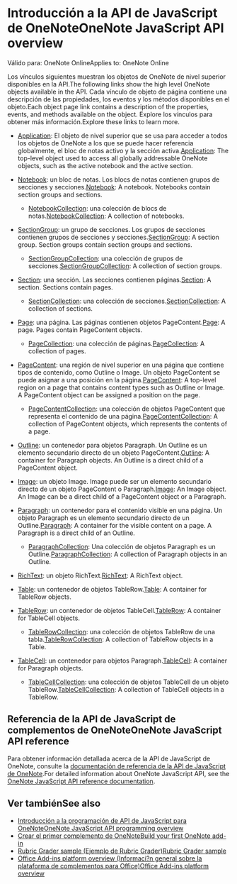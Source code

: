 # <a name="onenote-javascript-api-overview"></a><span data-ttu-id="4b412-101">Introducción a la API de JavaScript de OneNote</span><span class="sxs-lookup"><span data-stu-id="4b412-101">OneNote JavaScript API overview</span></span>

<span data-ttu-id="4b412-102">Válido para: OneNote Online</span><span class="sxs-lookup"><span data-stu-id="4b412-102">Applies to: OneNote Online</span></span>

<span data-ttu-id="4b412-103">Los vínculos siguientes muestran los objetos de OneNote de nivel superior disponibles en la API.</span><span class="sxs-lookup"><span data-stu-id="4b412-103">The following links show the high level OneNote objects available in the API.</span></span> <span data-ttu-id="4b412-104">Cada vínculo de objeto de página contiene una descripción de las propiedades, los eventos y los métodos disponibles en el objeto.</span><span class="sxs-lookup"><span data-stu-id="4b412-104">Each object page link contains a description of the properties, events, and methods available on the object.</span></span> <span data-ttu-id="4b412-105">Explore los vínculos para obtener más información.</span><span class="sxs-lookup"><span data-stu-id="4b412-105">Explore these links to learn more.</span></span> 
    
- <span data-ttu-id="4b412-106">[Application](/javascript/api/onenote/onenote.application): El objeto de nivel superior que se usa para acceder a todos los objetos de OneNote a los que se puede hacer referencia globalmente, el bloc de notas activo y la sección activa.</span><span class="sxs-lookup"><span data-stu-id="4b412-106">[Application](/javascript/api/onenote/onenote.application): The top-level object used to access all globally addressable OneNote objects, such as the active notebook and the active section.</span></span>

- <span data-ttu-id="4b412-p102">[Notebook](/javascript/api/onenote/onenote.notebook): un bloc de notas. Los blocs de notas contienen grupos de secciones y secciones.</span><span class="sxs-lookup"><span data-stu-id="4b412-p102">[Notebook](/javascript/api/onenote/onenote.notebook): A notebook. Notebooks contain section groups and sections.</span></span>
    - <span data-ttu-id="4b412-109">[NotebookCollection](/javascript/api/onenote/onenote.notebookcollection): una colección de blocs de notas.</span><span class="sxs-lookup"><span data-stu-id="4b412-109">[NotebookCollection](/javascript/api/onenote/onenote.notebookcollection): A collection of notebooks.</span></span>

- <span data-ttu-id="4b412-p103">[SectionGroup](/javascript/api/onenote/onenote.sectiongroup): un grupo de secciones. Los grupos de secciones contienen grupos de secciones y secciones.</span><span class="sxs-lookup"><span data-stu-id="4b412-p103">[SectionGroup](/javascript/api/onenote/onenote.sectiongroup): A section group. Section groups contain section groups and sections.</span></span>
    - <span data-ttu-id="4b412-112">[SectionGroupCollection](/javascript/api/onenote/onenote.sectiongroupcollection): una colección de grupos de secciones.</span><span class="sxs-lookup"><span data-stu-id="4b412-112">[SectionGroupCollection](/javascript/api/onenote/onenote.sectiongroupcollection): A collection of section groups.</span></span>

- <span data-ttu-id="4b412-p104">[Section](/javascript/api/onenote/onenote.section): una sección. Las secciones contienen páginas.</span><span class="sxs-lookup"><span data-stu-id="4b412-p104">[Section](/javascript/api/onenote/onenote.section): A section. Sections contain pages.</span></span>
    - <span data-ttu-id="4b412-115">[SectionCollection](/javascript/api/onenote/onenote.sectioncollection): una colección de secciones.</span><span class="sxs-lookup"><span data-stu-id="4b412-115">[SectionCollection](/javascript/api/onenote/onenote.sectioncollection): A collection of sections.</span></span>

- <span data-ttu-id="4b412-p105">[Page](/javascript/api/onenote/onenote.page): una página. Las páginas contienen objetos PageContent.</span><span class="sxs-lookup"><span data-stu-id="4b412-p105">[Page](/javascript/api/onenote/onenote.page): A page. Pages contain PageContent objects.</span></span>
    - <span data-ttu-id="4b412-118">[PageCollection](/javascript/api/onenote/onenote.pagecollection): una colección de páginas.</span><span class="sxs-lookup"><span data-stu-id="4b412-118">[PageCollection](/javascript/api/onenote/onenote.pagecollection): A collection of pages.</span></span>

- <span data-ttu-id="4b412-p106">[PageContent](/javascript/api/onenote/onenote.pagecontent): una región de nivel superior en una página que contiene tipos de contenido, como Outline o Image. Un objeto PageContent se puede asignar a una posición en la página.</span><span class="sxs-lookup"><span data-stu-id="4b412-p106">[PageContent](/javascript/api/onenote/onenote.pagecontent): A top-level region on a page that contains content types such as Outline or Image. A PageContent object can be assigned a position on the page.</span></span>
    - <span data-ttu-id="4b412-121">[PageContentCollection](/javascript/api/onenote/onenote.pagecontentcollection): una colección de objetos PageContent que representa el contenido de una página.</span><span class="sxs-lookup"><span data-stu-id="4b412-121">[PageContentCollection](/javascript/api/onenote/onenote.pagecontentcollection): A collection of PageContent objects, which represents the contents of a page.</span></span>

- <span data-ttu-id="4b412-p107">[Outline](/javascript/api/onenote/onenote.outline): un contenedor para objetos Paragraph. Un Outline es un elemento secundario directo de un objeto PageContent.</span><span class="sxs-lookup"><span data-stu-id="4b412-p107">[Outline](/javascript/api/onenote/onenote.outline): A container for Paragraph objects. An Outline is a direct child of a PageContent object.</span></span>

- <span data-ttu-id="4b412-p108">[Image](/javascript/api/onenote/onenote.image): un objeto Image. Image puede ser un elemento secundario directo de un objeto PageContent o Paragraph.</span><span class="sxs-lookup"><span data-stu-id="4b412-p108">[Image](/javascript/api/onenote/onenote.image): An Image object. An Image can be a direct child of a PageContent object or a Paragraph.</span></span>

- <span data-ttu-id="4b412-p109">[Paragraph](/javascript/api/onenote/onenote.paragraph): un contenedor para el contenido visible en una página. Un objeto Paragraph es un elemento secundario directo de un Outline.</span><span class="sxs-lookup"><span data-stu-id="4b412-p109">[Paragraph](/javascript/api/onenote/onenote.paragraph): A container for the visible content on a page. A Paragraph is a direct child of an Outline.</span></span>
    - <span data-ttu-id="4b412-128">[ParagraphCollection](/javascript/api/onenote/onenote.paragraphcollection): Una colección de objetos Paragraph es un Outline.</span><span class="sxs-lookup"><span data-stu-id="4b412-128">[ParagraphCollection](/javascript/api/onenote/onenote.paragraphcollection): A collection of Paragraph objects in an Outline.</span></span>

- <span data-ttu-id="4b412-129">[RichText](/javascript/api/onenote/onenote.richtext): un objeto RichText.</span><span class="sxs-lookup"><span data-stu-id="4b412-129">[RichText](/javascript/api/onenote/onenote.richtext): A RichText object.</span></span>

- <span data-ttu-id="4b412-130">[Table](/javascript/api/onenote/onenote.table): un contenedor de objetos TableRow.</span><span class="sxs-lookup"><span data-stu-id="4b412-130">[Table](/javascript/api/onenote/onenote.table): A container for TableRow objects.</span></span>

- <span data-ttu-id="4b412-131">[TableRow](/javascript/api/onenote/onenote.tablerow): un contenedor de objetos TableCell.</span><span class="sxs-lookup"><span data-stu-id="4b412-131">[TableRow](/javascript/api/onenote/onenote.tablerow): A container for TableCell objects.</span></span>
    - <span data-ttu-id="4b412-132">[TableRowCollection](/javascript/api/onenote/onenote.tablerowcollection): una colección de objetos TableRow de una tabla.</span><span class="sxs-lookup"><span data-stu-id="4b412-132">[TableRowCollection](/javascript/api/onenote/onenote.tablerowcollection): A collection of TableRow objects in a Table.</span></span>
 
- <span data-ttu-id="4b412-133">[TableCell](/javascript/api/onenote/onenote.tablecell): un contenedor para objetos Paragraph.</span><span class="sxs-lookup"><span data-stu-id="4b412-133">[TableCell](/javascript/api/onenote/onenote.tablecell): A container for Paragraph objects.</span></span>
    - <span data-ttu-id="4b412-134">[TableCellCollection](/javascript/api/onenote/onenote.tablecellcollection): una colección de objetos TableCell de un objeto TableRow.</span><span class="sxs-lookup"><span data-stu-id="4b412-134">[TableCellCollection](/javascript/api/onenote/onenote.tablecellcollection): A collection of TableCell objects in a TableRow.</span></span>

## <a name="onenote-javascript-api-reference"></a><span data-ttu-id="4b412-135">Referencia de la API de JavaScript de complementos de OneNote</span><span class="sxs-lookup"><span data-stu-id="4b412-135">OneNote JavaScript API reference</span></span>

<span data-ttu-id="4b412-136">Para obtener información detallada acerca de la API de JavaScript de OneNote, consulte la [documentación de referencia de la API de JavaScript de OneNote](/javascript/api/onenote).</span><span class="sxs-lookup"><span data-stu-id="4b412-136">For detailed information about OneNote JavaScript API, see the [OneNote JavaScript API reference documentation](/javascript/api/onenote).</span></span>

## <a name="see-also"></a><span data-ttu-id="4b412-137">Ver también</span><span class="sxs-lookup"><span data-stu-id="4b412-137">See also</span></span>

- [<span data-ttu-id="4b412-138">Introducción a la programación de API de JavaScript para OneNote</span><span class="sxs-lookup"><span data-stu-id="4b412-138">OneNote JavaScript API programming overview</span></span>](https://docs.microsoft.com/office/dev/add-ins/onenote/onenote-add-ins-programming-overview)
- [<span data-ttu-id="4b412-139">Crear el primer complemento de OneNote</span><span class="sxs-lookup"><span data-stu-id="4b412-139">Build your first OneNote add-in</span></span>](https://docs.microsoft.com/office/dev/add-ins/onenote/onenote-add-ins-getting-started)
- [<span data-ttu-id="4b412-140">Rubric Grader sample (Ejemplo de Rubric Grader)</span><span class="sxs-lookup"><span data-stu-id="4b412-140">Rubric Grader sample</span></span>](https://github.com/OfficeDev/OneNote-Add-in-Rubric-Grader)
- [<span data-ttu-id="4b412-141">Office Add-ins platform overview (Informaci?n general sobre la plataforma de complementos para Office)</span><span class="sxs-lookup"><span data-stu-id="4b412-141">Office Add-ins platform overview</span></span>](https://docs.microsoft.com/office/dev/add-ins/overview/office-add-ins)
